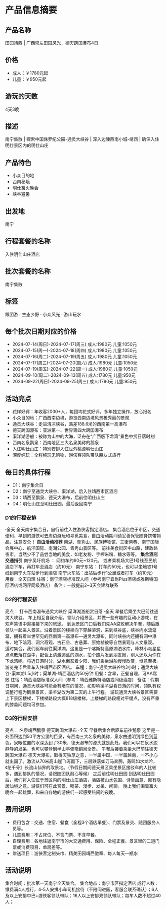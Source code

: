 # 产品信息摘要

## 产品名称

田园靖西 | 广西崇左田园风光，德天跨国瀑布4日

## 价格

- 成人：￥1780元起
- 儿童：￥950元起

## 游玩的天数

4天3晚

## 描述

南宁集散 | 探索中国侏罗纪公园-通灵大峡谷 | 深入边陲西南小城-靖西 | 确保入住明仕景区内的明仕山庄

## 产品特色

- 小众目的地
- 西南秘境
- 明仕篝火晚会
- 峡谷避暑

## 出发地

南宁

## 行程套餐的名称

入住明仕山庄酒店

## 批次套餐的名称

南宁集散

## 标签

跟团游 · 生态乡野 · 小众风光 · 游山玩水

## 每个批次日期对应的价格

- 2024-07-14(周日)-2024-07-17(周三) 成人:1980元 儿童:1050元
- 2024-07-15(周一)-2024-07-18(周四) 成人:1980元 儿童:1050元
- 2024-07-16(周二)-2024-07-19(周五) 成人:1980元 儿童:1050元
- 2024-07-17(周三)-2024-07-20(周六) 成人:1980元 儿童:1050元
- 2024-07-19(周五)-2024-07-22(周一) 成人:1980元 儿童:1050元
- 2024-09-10(周二)-2024-09-13(周五) 成人:1780元 儿童:950元
- 2024-09-22(周日)-2024-09-25(周三) 成人:1780元 儿童:950元

## 活动亮点

- 花样好评：年收客2000+人，每团均花式好评，多年独立操作，放心报名
- 小众目的地：广西西南边境，游览西南边境风景极秀丽的景观
- 通灵大峡谷：走进清凉峡谷，落差188.6米的西南第一高瀑布
- 德天跨国瀑布：亚洲第一、世界第四大跨国瀑布
- 渠洋湖游船：被称为山中的大海，泛舟在“广西版下龙湾”景色中赏日落时刻
- 西南名泉鹅泉：西南地区三大名泉美称的鹅泉
- 入住明仕山庄：特别安排入住世外桃源明仕山庄
- 深度纯玩：全程纯玩无购物，游侠客领队带队朋友式旅行

## 每日的具体行程

- D1：南宁集合日
- D2：南宁至通灵大峡谷、渠洋湖，后入住靖西市区酒店
- D3：靖西至鹅泉、德天大瀑布，后前往明仕山庄
- D4：明仕山庄至明仕田园，最后返回南宁

### D1的行程安排

·全天
全天南宁集合日。自行前往入住游侠客指定酒店。
集合酒店位于市区，交通便利，早到的游侠可去周边游玩和寻觅美食，自由活动期间请妥善保管随身携带物品，注意安全！
**自由活动推荐**
南湖、青秀山、民族博物馆、三街两巷、南宁国际会展中心、航洋国际、南湖公园、青秀山景区等。
前往美食街区中山路，建政路夜市，当然少不了品尝当地的美食，如老友粉、手榨米粉、糖水等等。
**集合酒店交通指引**
南宁吴圩机场 ： 网约车约90元~120元， 或者乘机场大巴1号线至民航酒店下车，再打车至酒店（约10元）
南宁东站： 打车约50元，也可以坐地铁1号线到南宁火车站步行到酒店
南宁火车站：出站后步行1公里或者打车（约10元）
用餐：全天自理
住宿：南宁酒店标准双人间（参考南宁宜尚Plus酒店或雅斯特国际酒店或网评同级酒店）
备注：一般提前2~3天会建群联系

### D2的行程安排

亮点： 打卡西南瀑布通灵大峡谷 渠洋湖游船赏日落
·全天
早餐后乘坐大巴前往通灵大峡谷。
车上相互自我介绍，领队介绍景区，并做一些有趣的互动小游戏，在欢声笑语中迎接接下来的旅途。
到达景区门口后我们先AA腐败解决午餐，随后跟领队一起进入景区。沿着景区的楼梯向下穿越溶洞，来到峡谷底，峡谷内水流潺潺，拥有着举世罕见的西南第一高瀑布—通灵大瀑布，同时峡谷内还拥有洞中瀑布、地下暗河、洞穴奇观、古石垒、古悬葬、原始植被等自然景观与人文景观。
适时集合，我们驱车前往渠洋湖，这里是一个喀斯特高原湖泊水库，峰林小岛星星点点散落在湖中，配合上清澈透蓝的湖水，拍个照片发到朋友圈，别人还以为你在下龙湾呢。将近日落时分，湖水倒影着夕阳，我们乘坐游船慢慢欣赏，惬意至极。
游览完毕后乘车入住靖西市区酒店。
车程：南宁-通灵大峡谷约3小时；通灵大峡谷-渠羊湖1.5小时；渠羊湖-靖西酒店约50分钟 用餐：含早，正餐自理，可AA腐败
住宿：靖西酒店标准双人间（参考：靖西雅斯特酒店或同级酒店）
备注：假期日期间，通灵大峡谷可能会有堵车的情况，如影响渠羊湖看日落的时间，领队有权调整行程为鹅泉景区，渠羊湖改为第二天的上午行程。
游玩通灵大峡谷景区需要上下景区楼梯，下楼梯路段大概818级楼梯，上楼梯的路段相对平缓点，没有严重的膝盖问题均可参加。

### D3的行程安排

亮点： 名泉靖西鹅泉 德天跨国大瀑布
·全天
早餐后集合后驱车前往鹅泉
这里是一处面积达到50平方公里的巨泉，有西南三大名泉的美称，泉水由透明到绿色到蓝色，泉眼位置的水深达到了30米，德天瀑布的源头就是此处，我们可以在泉水边静静的发呆，也可以攀登到半山亭俯瞰鹅泉全景。
午餐后接着乘坐大巴前往德天跨国大瀑布
德天大瀑布，取得天独厚之意，一半属中国、一半属越南，一不小心就出国了。激流从70米高山崖飞泻而下，三层跌落如万马奔腾，轰鸣如水龙吟，《花千骨》长流山仙界的取景地。（节假日期间德天景区乘坐景区接驳车的人比较多，遇到排队的情况，请跟随团队耐心等候）
之后前往明仕田园
到达明仕田园后，我们将入住位于景区内的明仕山庄酒店，酒店被山水包围、诗情画意、颇有隐居仙境之意。游侠们可在此赏景、喝茶、漫步、发呆、闲聊。
晚上我们围着篝火晚会一起跳舞，和来自各地的游侠们一起感受热闹的夜晚。

## 费用说明

- 费用包含：交通、住宿、餐食（全程3个酒店早餐）、门票及景交、随团服务人员等。
- 儿童费用：不占床位、不含门票、不含早餐。
- 自理费用：各地往返南宁市的大交通费用、保险、全程正餐、景区里的二道门票或消费项目、单房差等。
- 赠送项目：游侠客定制头巾、精美田园靖西徽章、每人每天一瓶水

## 活动说明

集合时间：批次第一天南宁全天集合。
集合地点：南宁市区指定酒店
成行人数：缴费满4人成行，4-5人安排小车司机接待（不陪同进园，客服会联系确认）；6人及以上安排中巴+游侠客领队带队；16人以上安排双领队带队；每车人数不超过40人；
 